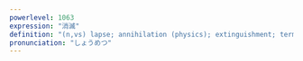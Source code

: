 ```yaml
---
powerlevel: 1063
expression: "消滅"
definition: "(n,vs) lapse; annihilation (physics); extinguishment; termination (e.g. of legal representation); (P)"
pronunciation: "しょうめつ"
---
```

